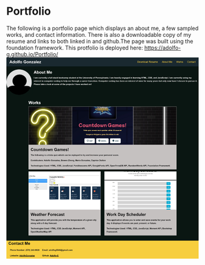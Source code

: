 # Portfolio
The following is a portfolio page which displays an about me, a few sampled works, and contact information. There is also a downloadable copy of my resume and links to both linked in and github.The page was built using the foundation framework.
This protfolio is deployed here: https://adolfo-g.github.io/Portfolio/
![](assets/images/preview.jpeg)
